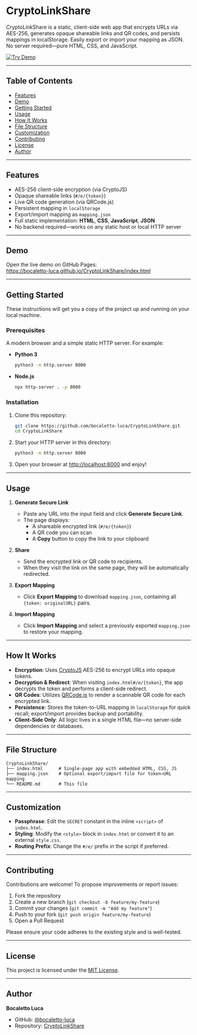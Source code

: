 # CryptoLinkShare

CryptoLinkShare is a static, client-side web app that encrypts URLs via AES-256, generates opaque shareable links and QR codes, and persists mappings in localStorage. Easily export or import your mapping as JSON. No server required—pure HTML, CSS, and JavaScript.

[![Try Demo](https://img.shields.io/badge/Try%20Demo-Online-blue?style=for-the-badge)](https://bocaletto-luca.github.io/CryptoLinkShare/index.html)

---

## Table of Contents

- [Features](#features)  
- [Demo](#demo)  
- [Getting Started](#getting-started)  
- [Usage](#usage)  
- [How It Works](#how-it-works)  
- [File Structure](#file-structure)  
- [Customization](#customization)  
- [Contributing](#contributing)  
- [License](#license)  
- [Author](#author)  

---

## Features

- AES-256 client-side encryption (via CryptoJS)  
- Opaque shareable links (`#/e/{token}`)  
- Live QR code generation (via QRCode.js)  
- Persistent mapping in `localStorage`  
- Export/import mapping as `mapping.json`  
- Full static implementation: **HTML**, **CSS**, **JavaScript**, **JSON**  
- No backend required—works on any static host or local HTTP server  

---

## Demo

Open the live demo on GitHub Pages:  
https://bocaletto-luca.github.io/CryptoLinkShare/index.html

---

## Getting Started

These instructions will get you a copy of the project up and running on your local machine.

### Prerequisites

A modern browser and a simple static HTTP server. For example:

- **Python 3**  
  ```bash
  python3 -m http.server 8000
  ```
- **Node.js**  
  ```bash
  npx http-server . -p 8000
  ```

### Installation

1. Clone this repository:

   ```bash
   git clone https://github.com/bocaletto-luca/CryptoLinkShare.git
   cd CryptoLinkShare
   ```

2. Start your HTTP server in this directory:

   ```bash
   python3 -m http.server 8000
   ```

3. Open your browser at <http://localhost:8000> and enjoy!

---

## Usage

1. **Generate Secure Link**  
   - Paste any URL into the input field and click **Generate Secure Link**.  
   - The page displays:
     - A shareable encrypted link (`#/e/{token}`)  
     - A QR code you can scan  
     - A **Copy** button to copy the link to your clipboard  

2. **Share**  
   - Send the encrypted link or QR code to recipients.  
   - When they visit the link on the same page, they will be automatically redirected.

3. **Export Mapping**  
   - Click **Export Mapping** to download `mapping.json`, containing all `{token: originalURL}` pairs.

4. **Import Mapping**  
   - Click **Import Mapping** and select a previously exported `mapping.json` to restore your mapping.

---

## How It Works

- **Encryption**: Uses [CryptoJS](https://github.com/brix/crypto-js) AES-256 to encrypt URLs into opaque tokens.  
- **Decryption & Redirect**: When visiting `index.html#/e/{token}`, the app decrypts the token and performs a client-side redirect.  
- **QR Codes**: Utilizes [QRCode.js](https://github.com/davidshimjs/qrcodejs) to render a scannable QR code for each encrypted link.  
- **Persistence**: Stores the token-to-URL mapping in `localStorage` for quick recall; export/import provides backup and portability.  
- **Client-Side Only**: All logic lives in a single HTML file—no server-side dependencies or databases.

---

## File Structure

```
CryptoLinkShare/
├── index.html      # Single-page app with embedded HTML, CSS, JS
├── mapping.json    # Optional export/import file for token→URL mapping
└── README.md       # This file
```

---

## Customization

- **Passphrase**: Edit the `SECRET` constant in the inline `<script>` of `index.html`.  
- **Styling**: Modify the `<style>` block in `index.html` or convert it to an external `style.css`.  
- **Routing Prefix**: Change the `#/e/` prefix in the script if preferred.  

---

## Contributing

Contributions are welcome! To propose improvements or report issues:

1. Fork the repository  
2. Create a new branch (`git checkout -b feature/my-feature`)  
3. Commit your changes (`git commit -m "Add my feature"`)  
4. Push to your fork (`git push origin feature/my-feature`)  
5. Open a Pull Request  

Please ensure your code adheres to the existing style and is well-tested.

---

## License

This project is licensed under the [MIT License](LICENSE).

---

## Author

**Bocaletto Luca**  
- GitHub: [@bocaletto-luca](https://github.com/bocaletto-luca)  
- Repository: [CryptoLinkShare](https://github.com/bocaletto-luca/CryptoLinkShare)
